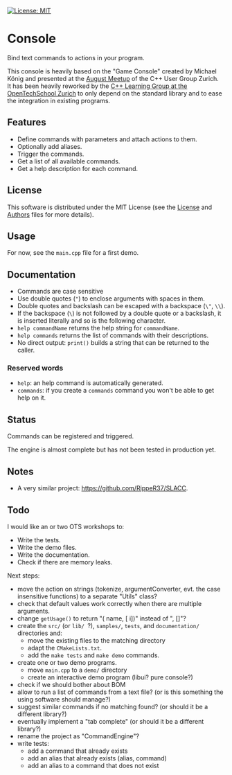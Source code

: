  [![License: MIT](https://img.shields.io/badge/License-MIT-yellow.svg)](https://opensource.org/licenses/MIT)

# Console

Bind text commands to actions in your program.

This console is heavily based on the "Game Console" created by Michael König and presented at the [August Meetup](https://www.meetup.com/Zurich-C-Meetup/events/233492659/) of the C++ User Group Zurich.  
It has been heavily reworked by the [C++ Learning Group at the OpenTechSchool Zurich](https://www.meetup.com/opentechschool-zurich/events/234084415/) to only depend on the standard library and to ease the integration in existing programs.

## Features

- Define commands with parameters and attach actions to them.
- Optionally add aliases.
- Trigger the commands.
- Get a list of all available commands.
- Get a help description for each command.

## License

This software is distributed under the MIT License (see the [License](LICENSE.md) and [Authors](AUTHORS.md) files for more details).

## Usage

For now, see the `main.cpp` file for a first demo.

## Documentation

- Commands are case sensitive
- Use double quotes (`"`) to enclose arguments with spaces in them.
- Double quotes and backslash can be escaped with a backspace (`\"`, `\\`).
- If the backspace (`\`) is not followed by a double quote or a backslash, it is inserted literally and so is the following character.
- `help commandName` returns the help string for `commandName`.
- `help commands` returns the list of commands with their descriptions.
- No direct output: `print()` builds a string that can be returned to the caller.

### Reserved words

- `help`: an help command is automatically generated.
- `commands`: if you create a `commands` command you won't be able to get help on it.

## Status

Commands can be registered and triggered.

The engine is almost complete but has not been tested in production yet.

## Notes

- A very similar project: <https://github.com/RippeR37/SLACC>.

## Todo

I would like an or two OTS workshops to:

- Write the tests.
- Write the demo files.
- Write the documentation.
- Check if there are memory leaks.

Next steps:

- move the action on strings (tokenize, argumentConverter, evt. the case insensitive functions) to a separate "Utils" class?
- check that default values work correctly when there are multiple arguments.
- change `getUsage()` to return "(<string> name, [<int> i])" instead of "<string name>, [<int i>]"?
- create the `src/` (or `lib/ `?), `samples/`, `tests`, and `documentation/` directories and:
  - move the existing files to the matching directory
  - adapt the `CMakeLists.txt`.
  - add the `make tests` and `make demo` commands.
- create one or two demo programs.
  - move `main.cpp` to a `demo/` directory
  - create an interactive demo program (libui? pure console?)
- check if we should bother about BOM
- allow to run a list of commands from a text file? (or is this something the using software should manage?)
- suggest similar commands if no matching found? (or should it be a different library?)
- eventually implement a "tab complete" (or should it be a different library?)
- rename the project as "CommandEngine"?
- write tests:
  - add a command that already exists
  - add an alias that already exists (alias, command)
  - add an alias to a command that does not exist
